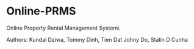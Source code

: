 # Online-PRMS
Online Property Rental Management System\

Authors: Kundai Dziwa, Tommy Dinh, Tien Dat Johny Do, Stalin D Cunha 